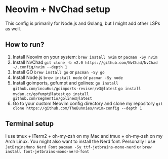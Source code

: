 # Neovim + NvChad setup
This config is primarily for Node.js and Golang, but I might add other LSPs as well.

## How to run?
1. Install Neovim on your system: `brew install nvim` or `pacman -Sy nvim`
2. Install NvChad `git clone -b v2.0 https://github.com/NvChad/NvChad ~/.config/nvim --depth 1`
3. Install GO `brew install go` or `pacman -Sy go`
4. Install Node.js `brew install node` or `pacman -Sy node`
5. Install goimports, gofumpt and golines: `go install github.com/incu6us/goimports-reviser/v3@latest` `go install mvdan.cc/gofumpt@latest` `go install github.com/segmentio/golines@latest`
6. Go to your custom Neovim config directory and clone my repository `git clone https://github.com/TheBunnies/nvim-config --depth 1`

## Terminal setup
I use tmux + ITerm2 + oh-my-zsh on my Mac and tmux + oh-my-zsh on my Arch Linux.
You might also want to install the Nerd font. Personally I use `JetBrainsMono Nerd Font`
`pacman -Sy ttf-jetbrains-mono-nerd` or `brew install font-jetbrains-mono-nerd-font`
